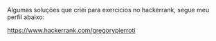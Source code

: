 Algumas soluções que criei para exercicios no hackerrank, segue meu perfil abaixo:

https://www.hackerrank.com/gregorypierroti
